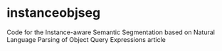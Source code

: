 # instanceobjseg
Code for the Instance-aware Semantic Segmentation based on Natural Language Parsing of Object Query Expressions article
